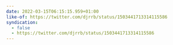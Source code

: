 ```yaml
---
date: 2022-03-15T06:15:15.959+01:00
like-of: https://twitter.com/djrrb/status/1503441713314115586
syndication:
  - false
  - https://twitter.com/djrrb/status/1503441713314115586
---
```

